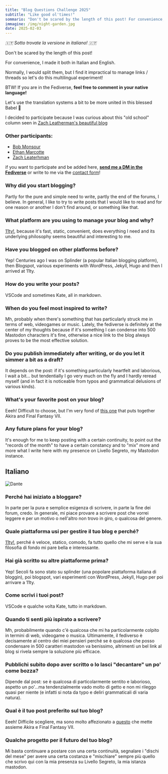 ```yaml
---
title: "Blog Questions Challenge 2025"
subtitle: "Like good ol'times!" 
sommario: "Don't be scared by the length of this post! For convenience, I made it both in Italian and English. "
immagine: /img/night-garden.jpg
date: 2025-02-03
---
```


_🇮🇹 Sotto trovate la versione in italiano! 🇮🇹_ 

Don't be scared by the length of this post!

For convenience, I made it both in Italian and English. 

Normally, I would split them, but I find it impractical to manage links / threads so let's do this multilingual experiment! 

BTW! If you are in the Fediverse, **feel free to comment in your native language!** 

Let's use the translation systems a bit to be more united in this blessed Babel 🐒

I decided to participate because I was curious about this "old school" column seen in [Zach Leatherman's beautiful blog](https://www.zachleat.com/web/blogging/)

### Other participants:

- [Bob Monsour](https://bobmonsour.com/blog/blog-questions-challenge/)
- [Ethan Marcotte](https://ethanmarcotte.com/wrote/blog-questions-challenge/)
- [Zach Leaterhman](https://www.zachleat.com/web/blogging/)

if you want to participate and be added here, [**send me a DM in the Fediverse**](https://livellosegreto.it/@xabacadabra) or write to me via the [contact form](https://www.andreacorinti.com/contact/)!

### Why did you start blogging?

Partly for the pure and simple need to write, partly the end of the forums, I believe. In general, I like to try to write posts that I would like to read and for one reason or another I don't find around, or something like that.

### What platform are you using to manage your blog and why?

[11ty!](https://www.11ty.dev/), because it's fast, static, convenient, does everything I need and its underlying philosophy seems beautiful and interesting to me.

### Have you blogged on other platforms before?

Yep! Centuries ago I was on Splinder (a popular Italian blogging platform), then Blogspot, various experiments with WordPress, Jekyll, Hugo and then I arrived at 11ty.

### How do you write your posts?

VSCode and sometimes Kate, all in markdown.

### When do you feel most inspired to write?

Mh, probably when there's something that has particularly struck me in terms of web, videogames or music. Lately, the fediverse is definitely at the center of my thoughts because if it's something I can condense into 500 Mastodon characters it's fine, otherwise a nice link to the blog always proves to be the most effective solution.

### Do you publish immediately after writing, or do you let it simmer a bit as a draft?

It depends on the post: if it's something particularly heartfelt and laborious, I wait a bit... but tendentially I go very much on the fly and I hardly reread myself (and in fact it is noticeable from typos and grammatical delusions of various kinds).

### What's your favorite post on your blog?

Eeeh! Difficult to choose, but I'm very fond of [this one](/posts/eng/akira-and-final-fantasy-vii) that puts together Akira and Final Fantasy VII.

### Any future plans for your blog?

It's enough for me to keep posting with a certain continuity, to point out the "records of the month" to have a certain constancy and to "mix" more and more what I write here with my presence on Livello Segreto, my Mastodon instance.

## Italiano

![Dante](https://upload.wikimedia.org/wikipedia/commons/2/2b/Dante_Dor%C3%A9.jpg)

### Perché hai iniziato a bloggare?

In parte per la pura e semplice esigenza di scrivere, in parte la fine dei forum, credo. In generale, mi piace provare a scrivere post che vorrei leggere e per un motivo o nell'altro non trovo in giro, o qualcosa del genere. 

### Quale piattaforma usi per gestire il tuo blog e perché?

[11ty!](https://www.11ty.dev/), perché è veloce, statico, comodo, fa tutto quello che mi serve e la sua filosofia di fondo mi pare bella e interessante. 

### Hai già scritto su altre piattaforme prima?

Yep! Secoli fa sono stato su splinder (una popolare piattaforma italiana di bloggin), poi blogspot, vari esperimenti con WordPress, Jekyll, Hugo per poi arrivare a 11ty.

### Come scrivi i tuoi post?

VSCode e qualche volta Kate, tutto in markdown.

### Quando ti senti più ispirato a scrivere?

Mh, probabilmente quando c'è qualcosa che mi ha particolarmente colpito in termini di web, videogame o musica. Ultimamente, il fediverso è decisamente al centro dei miei pensieri perché se è qualcosa che posso condensare in 500 caratteri mastodon va benissimo, altrimenti un bel link al blog si rivela sempre la soluzione più efficace.

### Pubblichi subito dopo aver scritto o lo lasci "decantare" un po' come bozza?

Dipende dal post: se è qualcosa di particolarmente sentito e laborioso, aspetto un po'...ma tendenzialmente vado molto di getto e non mi rileggo quasi per niente (e infatti si nota da typo e deliri grammaticali di varia natura).

### Qual è il tuo post preferito sul tuo blog?

Eeeh! Difficile scegliere, ma sono molto affezionato a [questo](/posts/ita/Akira-e-Final-Fantasy-VII) che mette assieme Akira e Final Fantasy VII.

### Qualche progetto per il futuro del tuo blog?

Mi basta continuare a postare con una certa continuità, segnalare i "dischi del mese" per avere una certa costanza e "mischiare" sempre più quello che scrivo qui con la mia presenza su Livello Segreto, la mia istanza mastodon.